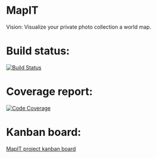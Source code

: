 # MapIT
Vision: Visualize your private photo collection a world map.

# Build status:
[![Build Status](https://travis-ci.org/BujakiAttila/MapIT.svg?branch=master)](https://travis-ci.org/BujakiAttila/MapIT)

# Coverage report:
[![Code Coverage](https://img.shields.io/codecov/c/github/BujakiAttila/MapIT.svg)](https://codecov.io/gh/BujakiAttila/MapIT)

# Kanban board:
[MapIT project kanban board](https://goo.gl/sehTXe)
